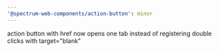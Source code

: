 ```yaml
---
'@spectrum-web-components/action-button': minor
---
```


action button with href now opens one tab instead of registering double clicks with target="blank"
